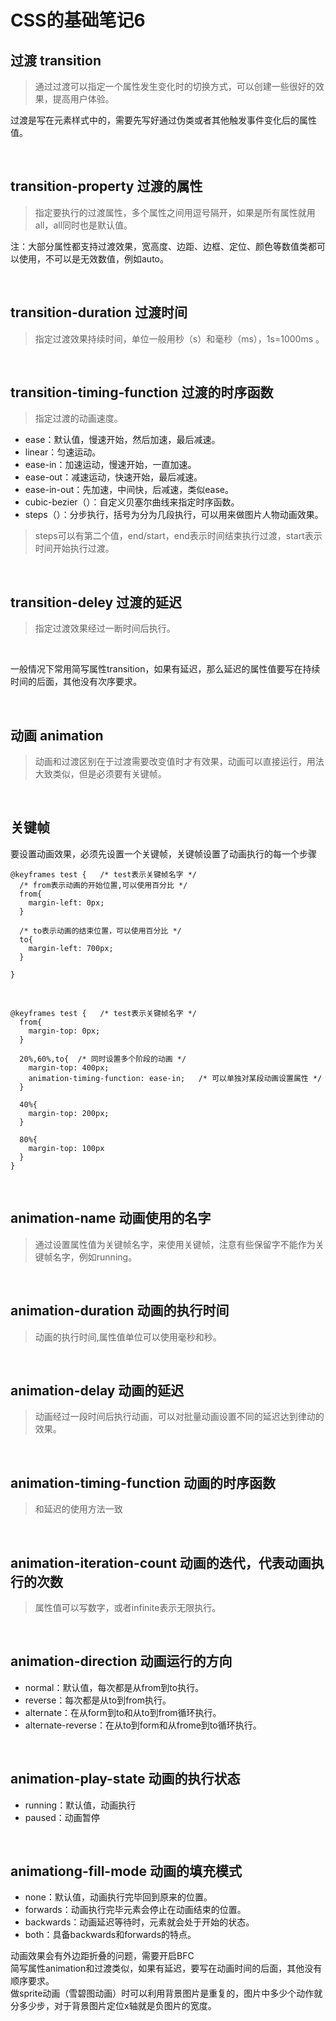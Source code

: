 # CSS的基础笔记6

过渡 transition
---
> 通过过渡可以指定一个属性发生变化时的切换方式，可以创建一些很好的效果，提高用户体验。

过渡是写在元素样式中的，需要先写好通过伪类或者其他触发事件变化后的属性值。

<br/>

transition-property 过渡的属性
------
> 指定要执行的过渡属性，多个属性之间用逗号隔开，如果是所有属性就用all，all同时也是默认值。

注：大部分属性都支持过渡效果，宽高度、边距、边框、定位、颜色等数值类都可以使用，不可以是无效数值，例如auto。

<br/>

transition-duration 过渡时间
------
> 指定过渡效果持续时间，单位一般用秒（s）和毫秒（ms），1s=1000ms 。

<br/>

transition-timing-function 过渡的时序函数
------
> 指定过渡的动画速度。
- ease：默认值，慢速开始，然后加速，最后减速。
- linear：匀速运动。
- ease-in：加速运动，慢速开始，一直加速。
- ease-out：减速运动，快速开始，最后减速。
- ease-in-out：先加速，中间快，后减速，类似ease。
- cubic-bezier（）：自定义贝塞尔曲线来指定时序函数。
- steps（）：分步执行，括号为分为几段执行，可以用来做图片人物动画效果。
> steps可以有第二个值，end/start，end表示时间结束执行过渡，start表示时间开始执行过渡。

<br/>

transition-deley 过渡的延迟
------
> 指定过渡效果经过一断时间后执行。

<br/>

一般情况下常用简写属性transition，如果有延迟，那么延迟的属性值要写在持续时间的后面，其他没有次序要求。

<br/>

动画 animation
---
>动画和过渡区别在于过渡需要改变值时才有效果，动画可以直接运行，用法大致类似，但是必须要有关键帧。

<br/>

关键帧
------
要设置动画效果，必须先设置一个关键帧，关键帧设置了动画执行的每一个步骤
```
@keyframes test {   /* test表示关键帧名字 */
  /* from表示动画的开始位置,可以使用百分比 */
  from{
    margin-left: 0px;
  }
  
  /* to表示动画的结束位置，可以使用百分比 */
  to{
    margin-left: 700px;
  }
  
}
```

<br/>

```
@keyframes test {   /* test表示关键帧名字 */
  from{
    margin-top: 0px;
  }
  
  20%,60%,to{  /* 同时设置多个阶段的动画 */
    margin-top: 400px;
    animation-timing-function: ease-in;   /* 可以单独对某段动画设置属性 */
  }
  
  40%{
    margin-top: 200px;
  }
  
  80%{
    margin-top: 100px
  }
}
```
<br/>

animation-name 动画使用的名字
------
> 通过设置属性值为关键帧名字，来使用关键帧，注意有些保留字不能作为关键帧名字，例如running。

<br/>

animation-duration 动画的执行时间
------
> 动画的执行时间,属性值单位可以使用毫秒和秒。

<br/>

animation-delay 动画的延迟
------
> 动画经过一段时间后执行动画，可以对批量动画设置不同的延迟达到律动的效果。

<br/>

animation-timing-function 动画的时序函数
------
> 和延迟的使用方法一致

<br/>

animation-iteration-count 动画的迭代，代表动画执行的次数
------
> 属性值可以写数字，或者infinite表示无限执行。

<br/>

animation-direction 动画运行的方向
------
- normal：默认值，每次都是从from到to执行。
- reverse：每次都是从to到from执行。
- alternate：在从form到to和从to到from循环执行。
- alternate-reverse：在从to到form和从frome到to循环执行。

<br/>

animation-play-state 动画的执行状态
------
- running：默认值，动画执行
- paused：动画暂停

<br/>

animationg-fill-mode 动画的填充模式
------
- none：默认值，动画执行完毕回到原来的位置。
- forwards：动画执行完毕元素会停止在动画结束的位置。
- backwards：动画延迟等待时，元素就会处于开始的状态。
- both：具备backwards和forwards的特点。

动画效果会有外边距折叠的问题，需要开启BFC<br/>
简写属性animation和过渡类似，如果有延迟，要写在动画时间的后面，其他没有顺序要求。<br/>
做sprite动画（雪碧图动画）时可以利用背景图片是重复的，图片中多少个动作就分多少步，对于背景图片定位x轴就是负图片的宽度。
